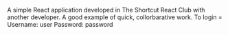 A simple React application developed in The Shortcut React Club with another developer. A good example of quick, collorbarative work. To login = Username: user Password: password
